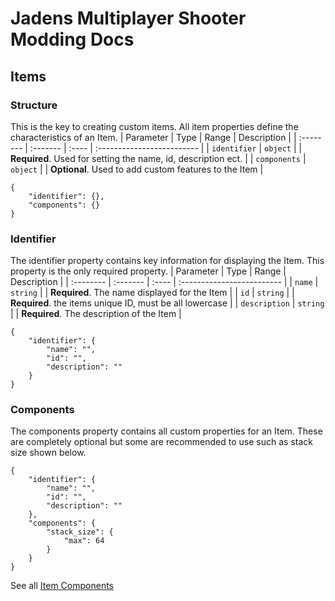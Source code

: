 # Jadens Multiplayer Shooter Modding Docs

## Items
### Structure

This is the key to creating custom items. All item properties define the characteristics of an Item.
| Parameter | Type     | Range | Description                |
| :-------- | :------- | :---- | :------------------------- |
| `identifier` | `object` |  | **Required**. Used for setting the name, id, description ect. |
| `components` | `object` |  | **Optional**. Used to add custom features to the Item |
```
{
    "identifier": {},
    "components": {}
}
```
### Identifier
The identifier property contains key information for displaying the Item. This property is the only required property.
| Parameter | Type     | Range | Description                |
| :-------- | :------- | :---- | :------------------------- |
| `name` | `string` |  | **Required**. The name displayed for the Item |
| `id` | `string` |  | **Required**. the items unique ID, must be all lowercase |
| `description` | `string` |  | **Required**. The description of the Item |
```
{
    "identifier": {
        "name": "",
        "id": "",
        "description": ""
    }
}
```
### Components
The components property contains all custom properties for an Item. These are completely optional but some are recommended to use such as stack size shown below.
```
{
    "identifier": {
        "name": "",
        "id": "",
        "description": ""
    },
    "components": {
        "stack_size": {
            "max": 64
        }
    }
}
```
See all [Item Components](https://github.com/Jaden-Allen/multiplayer_shooter/blob/main/src/ItemComponents.md)

